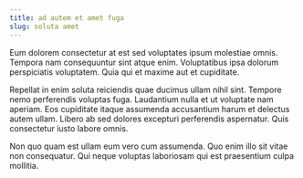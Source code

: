```yaml
---
title: ad autem et amet fuga
slug: soluta amet
---
```


Eum dolorem consectetur at est sed voluptates ipsum molestiae omnis. Tempora nam consequuntur sint atque enim. Voluptatibus ipsa dolorum perspiciatis voluptatem. Quia qui et maxime aut et cupiditate.

Repellat in enim soluta reiciendis quae ducimus ullam nihil sint. Tempore nemo perferendis voluptas fuga. Laudantium nulla et ut voluptate nam aperiam. Eos cupiditate itaque assumenda accusantium harum et delectus autem ullam. Libero ab sed dolores excepturi perferendis aspernatur. Quis consectetur iusto labore omnis.

Non quo quam est ullam eum vero cum assumenda. Quo enim illo sit vitae non consequatur. Qui neque voluptas laboriosam qui est praesentium culpa mollitia.
